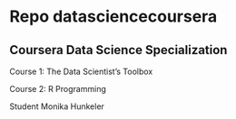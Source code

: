 # Repo datasciencecoursera

## Coursera Data Science Specialization

Course 1: The Data Scientist’s Toolbox

Course 2: R Programming

Student Monika Hunkeler

